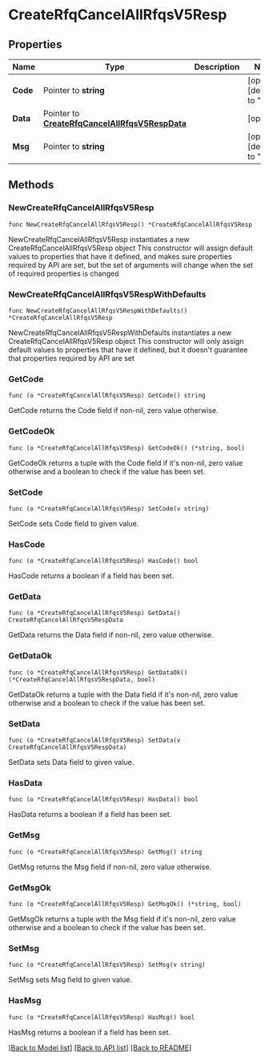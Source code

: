 # CreateRfqCancelAllRfqsV5Resp

## Properties

Name | Type | Description | Notes
------------ | ------------- | ------------- | -------------
**Code** | Pointer to **string** |  | [optional] [default to ""]
**Data** | Pointer to [**CreateRfqCancelAllRfqsV5RespData**](CreateRfqCancelAllRfqsV5RespData.md) |  | [optional] 
**Msg** | Pointer to **string** |  | [optional] [default to ""]

## Methods

### NewCreateRfqCancelAllRfqsV5Resp

`func NewCreateRfqCancelAllRfqsV5Resp() *CreateRfqCancelAllRfqsV5Resp`

NewCreateRfqCancelAllRfqsV5Resp instantiates a new CreateRfqCancelAllRfqsV5Resp object
This constructor will assign default values to properties that have it defined,
and makes sure properties required by API are set, but the set of arguments
will change when the set of required properties is changed

### NewCreateRfqCancelAllRfqsV5RespWithDefaults

`func NewCreateRfqCancelAllRfqsV5RespWithDefaults() *CreateRfqCancelAllRfqsV5Resp`

NewCreateRfqCancelAllRfqsV5RespWithDefaults instantiates a new CreateRfqCancelAllRfqsV5Resp object
This constructor will only assign default values to properties that have it defined,
but it doesn't guarantee that properties required by API are set

### GetCode

`func (o *CreateRfqCancelAllRfqsV5Resp) GetCode() string`

GetCode returns the Code field if non-nil, zero value otherwise.

### GetCodeOk

`func (o *CreateRfqCancelAllRfqsV5Resp) GetCodeOk() (*string, bool)`

GetCodeOk returns a tuple with the Code field if it's non-nil, zero value otherwise
and a boolean to check if the value has been set.

### SetCode

`func (o *CreateRfqCancelAllRfqsV5Resp) SetCode(v string)`

SetCode sets Code field to given value.

### HasCode

`func (o *CreateRfqCancelAllRfqsV5Resp) HasCode() bool`

HasCode returns a boolean if a field has been set.

### GetData

`func (o *CreateRfqCancelAllRfqsV5Resp) GetData() CreateRfqCancelAllRfqsV5RespData`

GetData returns the Data field if non-nil, zero value otherwise.

### GetDataOk

`func (o *CreateRfqCancelAllRfqsV5Resp) GetDataOk() (*CreateRfqCancelAllRfqsV5RespData, bool)`

GetDataOk returns a tuple with the Data field if it's non-nil, zero value otherwise
and a boolean to check if the value has been set.

### SetData

`func (o *CreateRfqCancelAllRfqsV5Resp) SetData(v CreateRfqCancelAllRfqsV5RespData)`

SetData sets Data field to given value.

### HasData

`func (o *CreateRfqCancelAllRfqsV5Resp) HasData() bool`

HasData returns a boolean if a field has been set.

### GetMsg

`func (o *CreateRfqCancelAllRfqsV5Resp) GetMsg() string`

GetMsg returns the Msg field if non-nil, zero value otherwise.

### GetMsgOk

`func (o *CreateRfqCancelAllRfqsV5Resp) GetMsgOk() (*string, bool)`

GetMsgOk returns a tuple with the Msg field if it's non-nil, zero value otherwise
and a boolean to check if the value has been set.

### SetMsg

`func (o *CreateRfqCancelAllRfqsV5Resp) SetMsg(v string)`

SetMsg sets Msg field to given value.

### HasMsg

`func (o *CreateRfqCancelAllRfqsV5Resp) HasMsg() bool`

HasMsg returns a boolean if a field has been set.


[[Back to Model list]](../README.md#documentation-for-models) [[Back to API list]](../README.md#documentation-for-api-endpoints) [[Back to README]](../README.md)



